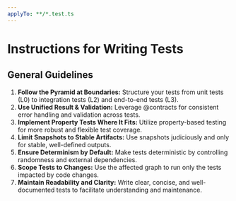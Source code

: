 ```yaml
---
applyTo: **/*.test.ts
---
```


# Instructions for Writing Tests

## General Guidelines

1. **Follow the Pyramid at Boundaries:** Structure your tests from unit tests (L0) to integration tests (L2) and end-to-end tests (L3).
2. **Use Unified Result & Validation:** Leverage @contracts for consistent error handling and validation across tests.
3. **Implement Property Tests Where It Fits:** Utilize property-based testing for more robust and flexible test coverage.
4. **Limit Snapshots to Stable Artifacts:** Use snapshots judiciously and only for stable, well-defined outputs.
5. **Ensure Determinism by Default:** Make tests deterministic by controlling randomness and external dependencies.
6. **Scope Tests to Changes:** Use the affected graph to run only the tests impacted by code changes.
7. **Maintain Readability and Clarity:** Write clear, concise, and well-documented tests to facilitate understanding and maintenance.
